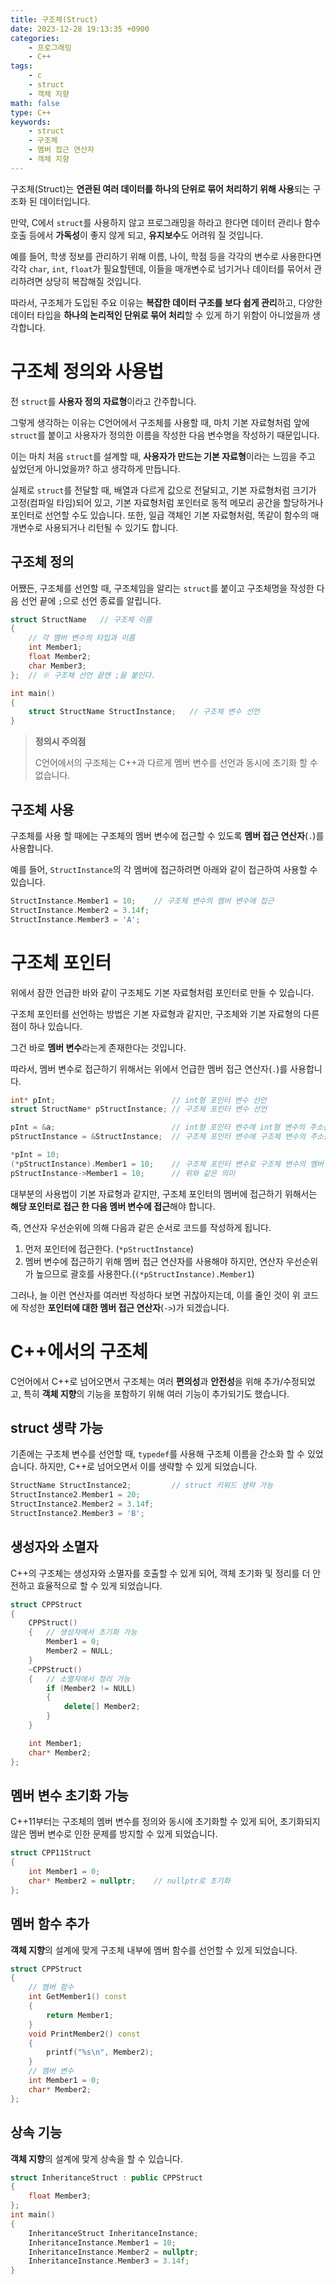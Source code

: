 ```yaml
---
title: 구조체(Struct)
date: 2023-12-28 19:13:35 +0900
categories:
    - 프로그래밍
    - C++
tags:
    - c
    - struct
    - 객체 지향
math: false
type: C++
keywords:
    - struct
    - 구조체
    - 멤버 접근 연산자
    - 객체 지향
---
```


구조체(Struct)는 <span class="font_highlight">**연관된 여러 데이터를 하나의 단위로 묶어 처리하기 위해 사용**</span>되는 구조화 된 데이터입니다.

만약, C에서 `struct`를 사용하지 않고 프로그래밍을 하라고 한다면 데이터 관리나 함수 호출 등에서 **가독성**이 좋지 않게 되고, **유지보수**도 어려워 질 것입니다.

예를 들어, 학생 정보를 관리하기 위해 이름, 나이, 학점 등을 각각의 변수로 사용한다면 각각 `char`, `int`, `float`가 필요할텐데, 이들을 매개변수로 넘기거나 데이터를 묶어서 관리하려면 상당히 복잡해질 것입니다.

따라서, 구조체가 도입된 주요 이유는 **복잡한 데이터 구조를 보다 쉽게 관리**하고, 다양한 데이터 타입을 **하나의 논리적인 단위로 묶어 처리**할 수 있게 하기 위함이 아니었을까 생각합니다.

# 구조체 정의와 사용법

전 `struct`를 <span class="important">**사용자 정의 자료형**</span>이라고 간주합니다.

그렇게 생각하는 이유는 C언어에서 구조체를 사용할 때, 마치 기본 자료형처럼 앞에 `struct`를 붙이고 사용자가 정의한 이름을 작성한 다음 변수명을 작성하기 때문입니다.

이는 마치 처음 `struct`를 설계할 때, **사용자가 만드는 기본 자료형**이라는 느낌을 주고 싶었던게 아니었을까? 하고 생각하게 만듭니다.

실제로 `struct`를 전달할 때, 배열과 다르게 값으로 전달되고, 기본 자료형처럼 크기가 고정(컴파일 타임)되어 있고, 기본 자료형처럼 포인터로 동적 메모리 공간을 할당하거나 포인터로 선언할 수도 있습니다. 또한, 일급 객체인 기본 자료형처럼, 똑같이 함수의 매개변수로 사용되거나 리턴될 수 있기도 합니다.

## 구조체 정의

어쨌든, 구조체를 선언할 때, 구조체임을 알리는 `struct`를 붙이고 구조체명을 작성한 다음 선언 끝에 `;`으로 선언 종료를 알립니다.

```cpp
struct StructName	// 구조체 이름
{
	// 각 멤버 변수의 타입과 이름
	int Member1;
	float Member2;
	char Member3;
};	// ※ 구조체 선언 끝엔 ;을 붙인다.

int main()
{
	struct StructName StructInstance;	// 구조체 변수 선언
}
```

> **정의시 주의점**
> 
> C언어에서의 구조체는 C++과 다르게 멤버 변수를 선언과 동시에 초기화 할 수 없습니다.

## 구조체 사용

구조체를 사용 할 때에는 구조체의 멤버 변수에 접근할 수 있도록 <span class="keyword">**멤버 접근 연산자**</span>(`.`)를 사용합니다.

예를 들어, `StructInstance`의 각 멤버에 접근하려면 아래와 같이 접근하여 사용할 수 있습니다.

```cpp
StructInstance.Member1 = 10;	// 구조체 변수의 멤버 변수에 접근
StructInstance.Member2 = 3.14f;
StructInstance.Member3 = 'A';
```

# 구조체 포인터

위에서 잠깐 언급한 바와 같이 구조체도 기본 자료형처럼 포인터로 만들 수 있습니다.

구조체 포인터를 선언하는 방법은 기본 자료형과 같지만, 구조체와 기본 자료형의 다른점이 하나 있습니다.

그건 바로 <span class="font_highlight">**멤버 변수**</span>라는게 존재한다는 것입니다.

따라서, 멤버 변수로 접근하기 위해서는 위에서 언급한 멤버 접근 연산자(`.`)를 사용합니다.

```cpp
int* pInt;							// int형 포인터 변수 선언
struct StructName* pStructInstance;	// 구조체 포인터 변수 선언

pInt = &a;							// int형 포인터 변수에 int형 변수의 주소를 대입
pStructInstance = &StructInstance;	// 구조체 포인터 변수에 구조체 변수의 주소를 대입

*pInt = 10;
(*pStructInstance).Member1 = 10;	// 구조체 포인터 변수로 구조체 변수의 멤버 변수에 접근
pStructInstance->Member1 = 10;		// 위와 같은 의미
```

대부분의 사용법이 기본 자료형과 같지만, 구조체 포인터의 멤버에 접근하기 위해서는 **해당 포인터로 접근 한 다음 멤버 변수에 접근**해야 합니다.

즉, 연산자 우선순위에 의해 다음과 같은 순서로 코드를 작성하게 됩니다.

1. 먼저 포인터에 접근한다. (`*pStructInstance`)
2. 멤버 변수에 접근하기 위해 멤버 접근 연산자를 사용해야 하지만, <span class="important">연산자 우선순위</span>가 높으므로 괄호를 사용한다.(`(*pStructInstance).Member1`)

그러나, 늘 이런 연산자를 여러번 작성하다 보면 귀찮아지는데, 이를 줄인 것이 위 코드에 작성한 <span class="keyword">**포인터에 대한 멤버 접근 연산자**</span>(`->`)가 되겠습니다.

# C++에서의 구조체

C언어에서 C++로 넘어오면서 구조체는 여러 **편의성**과 **안전성**을 위해 추가/수정되었고, 특히 **객체 지향**의 기능을 포함하기 위해 여러 기능이 추가되기도 했습니다.

## struct 생략 가능

기존에는 구조체 변수를 선언할 때, `typedef`를 사용해 구조체 이름을 간소화 할 수 있었습니다.
하지만, C++로 넘어오면서 이를 생략할 수 있게 되었습니다.

```cpp
StructName StructInstance2;			// struct 키워드 생략 가능
StructInstance2.Member1 = 20;
StructInstance2.Member2 = 3.14f;
StructInstance2.Member3 = 'B';
```

## 생성자와 소멸자

C++의 구조체는 생성자와 소멸자를 호출할 수 있게 되어, 객체 초기화 및 정리를 더 안전하고 효율적으로 할 수 있게 되었습니다.

```cpp
struct CPPStruct
{
	CPPStruct()
	{	// 생성자에서 초기화 가능
		Member1 = 0;
		Member2 = NULL;
	}
	~CPPStruct()
	{	// 소멸자에서 정리 가능
		if (Member2 != NULL)
		{
			delete[] Member2;
		}
	}

	int Member1;
	char* Member2;
};
```

## 멤버 변수 초기화 가능

C++11부터는 구조체의 멤버 변수를 정의와 동시에 초기화할 수 있게 되어, 초기화되지 않은 멤버 변수로 인한 문제를 방지할 수 있게 되었습니다.

```cpp
struct CPP11Struct
{
	int Member1 = 0;
	char* Member2 = nullptr;	// nullptr로 초기화
};
```

## 멤버 함수 추가

**객체 지향**의 설계에 맞게 구조체 내부에 멤버 함수를 선언할 수 있게 되었습니다.

```cpp
struct CPPStruct
{
	// 멤버 함수
	int GetMember1() const
	{
		return Member1;
	}
	void PrintMember2() const
	{
		printf("%s\n", Member2);
	}
	// 멤버 변수
	int Member1 = 0;
	char* Member2;
};
```

## 상속 기능

**객체 지향**의 설계에 맞게 상속을 할 수 있습니다.

```cpp
struct InheritanceStruct : public CPPStruct
{
	float Member3;
};
int main()
{
	InheritanceStruct InheritanceInstance;
	InheritanceInstance.Member1 = 10;
	InheritanceInstance.Member2 = nullptr;
	InheritanceInstance.Member3 = 3.14f;
}
```

